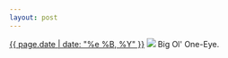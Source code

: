 ```yaml
---
layout: post
---
```


<p>
  <time><a href="/285">{{ page.date | date: "%e %B, %Y" }}</a></time>
  <a href="/285"><img src="{{ site.assets_url }}/285.jpg"/></a>
  <span>Big Ol' One-Eye.</span>
</p>
